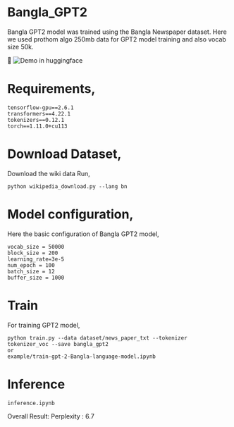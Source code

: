 # Bangla_GPT2
Bangla GPT2 model was trained using the Bangla Newspaper dataset. Here we used prothom algo 250mb data for GPT2 model training and also vocab size 50k. 

🤗 ![Demo in huggingface](https://huggingface.co/saiful9379/Bangla_GPT2)
# Requirements,
```
tensorflow-gpu==2.6.1
transformers==4.22.1
tokenizers==0.12.1
torch==1.11.0+cu113  
```
# Download Dataset,
Download the wiki data Run,
```
python wikipedia_download.py --lang bn
```
# Model configuration,
Here the basic configuration of Bangla GPT2 model,
```
vocab_size = 50000
block_size = 200
learning_rate=3e-5
num_epoch = 100
batch_size = 12
buffer_size = 1000
```
# Train
For training GPT2 model,

```
python train.py --data dataset/news_paper_txt --tokenizer tokenizer_voc --save bangla_gpt2
or
example/train-gpt-2-Bangla-language-model.ipynb
```
# Inference

```
inference.ipynb
```


Overall Result:
Perplexity : 6.7

